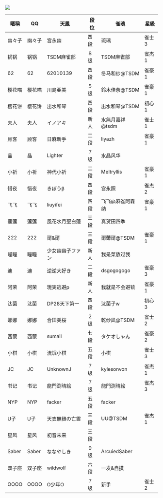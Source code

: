 ![](https://www.z4a.net/images/2018/08/01/u.png)  

暱稱|QQ|天鳳|段位|雀魂|星級
-|-|-|-|-|-
幽々子|幽々子|宮永幽|四段|琉璃|雀士3
锅锅|锅锅|TSDM麻雀部|８级|TSDM麻雀部|雀杰1
62|62|62010139|四段|冬马和纱@TSDM|雀豪1
樱花喵|樱花喵|川島亜美|５级|鈴木佳奈@TSDM|雀豪1
樱花饼|樱花饼|出水和琴|四段|出水和琴@TSDM|初心1
夫人|夫人|イノアキ|新人|水無月嘉祥@tsdm|雀士1
顾客|顾客|日麻新手|二段|liyazh|雀豪1
晶|晶|Lighter|７级|水晶风华|
小祈|小祈|神代小祈|二段|Meltryllis|雀豪1
惜夜|惜夜|きぼうβ|四段|宫永照|雀杰2
飞飞|飞飞|liuyifei|四段|飞飞@麻雀阿森纳|雀豪1
莲莲|莲莲|風花水月聖白蓮|三段|真贺田四季|
222|222|爾&爾|三段|爾薾爾@TSDM|雀豪1
瞳瞳|瞳瞳|少女幽幽子ファン|新人|我是菜放过我|
迪|迪|逆逆大好き|二段|dsgogogogo|雀豪3
阿荣|阿荣|現実逃避p|新人|我就是不会避铳|雀豪1
汰菌|汰菌|DP28天下第一|四段|汰菌子w|初心3
娜娜|娜娜|合田美桜|２级|乾纱凪@TSDM|雀士2
西蒙|西蒙|sumail|七段|タケオしゃん|雀豪2
小棋|小棋|流氓小棋|五段|小棋|雀士3
JC|JC|UnknownJ|７级|kylesonvon|雀杰1
书记|书记|龍門渕晴絵|７级|龍門渕晴絵|雀杰3
NYP|NYP|facker|五段|facker|
U子|U子|天衣無縫の亡霊|三段|UU@TSDM|雀杰1
星风|星风|初音未来|三段||
Saber|Saber|ななやしき|９级|ArcuiedSaber|
双子座|双子座|wildwolf|六段|一发&自摸|
OOOO|OOOO|O少年O|７级|新手|雀士2
